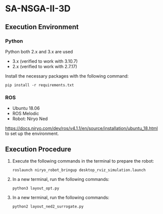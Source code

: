 # SA-NSGA-II-3D

## Execution Environment

### Python

Python both 2.x and 3.x are used
- 3.x (verified to work with 3.10.7)
- 2.x (verified to work with 2.7.17)

Install the necessary packages with the following command:
```
pip install -r requirements.txt
```

### ROS

- Ubuntu 18.06
- ROS Melodic
- Robot: Niryo Ned

https://docs.niryo.com/dev/ros/v4.1.1/en/source/installation/ubuntu_18.html to set up the environment.

## Execution Procedure

1. Execute the following commands in the terminal to prepare the robot:
   ```
   roslaunch niryo_robot_bringup desktop_rviz_simulation.launch
   ```
1. In a new terminal, run the following commands:
   ```
   python3 layout_opt.py
   ```
1. In a new terminal, run the following commands:
   ```
   python2 layout_ned2_surrogate.py
   ```
